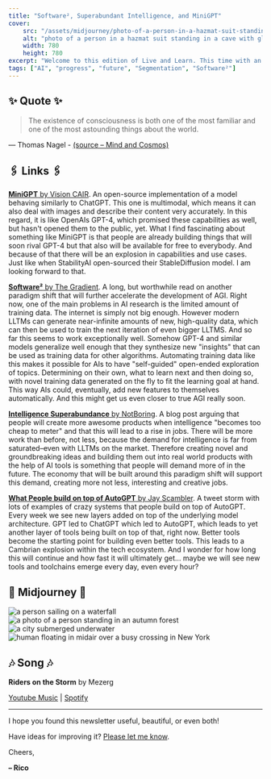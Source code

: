 ```yaml
---
title: "Software², Superabundant Intelligence, and MiniGPT"
cover:
    src: "/assets/midjourney/photo-of-a-person-in-a-hazmat-suit-standing-in-a-cave-with-glowing-mushrooms.webp"
    alt: "photo of a person in a hazmat suit standing in a cave with glowing mushrooms"
    width: 780
    height: 780
excerpt: "Welcome to this edition of Live and Learn. This time with an open source alternative to ChatGPT, an article about a paradigm that might lead closer to the realization of AGI, and a list of crazy things that people build on top of tools like AutoGPT and BabyAGI."
tags: ["AI", "progress", "future", "Segmentation", "Software²"]
---
```


## ✨ Quote ✨

> The existence of consciousness is both one of the most familiar and one of the most astounding things about the world. 

— Thomas Nagel - [(source – Mind and Cosmos)](https://en.wikipedia.org/wiki/Mind_and_Cosmos)


## 🖇️ Links 🖇️

[**MiniGPT** by Vision CAIR](https://github.com/Vision-CAIR/MiniGPT-4). An open-source implementation of a model behaving similarly to ChatGPT. This one is multimodal, which means it can also deal with images and describe their content very accurately. In this regard, it is like OpenAIs GPT-4, which promised these capabilities as well, but hasn't opened them to the public, yet. What I find fascinating about something like MiniGPT is that people are already building things that will soon rival GPT-4 but that also will be available for free to everybody. And because of that there will be an explosion in capabilities and use cases. Just like when StabilityAI open-sourced their StableDiffusion model. I am looking forward to that. 

[**Software²** by The Gradient](https://thegradient.pub/software2-a-new-generation-of-ais-that-become-increasingly-general-by-producing-their-own-training-data/). A long, but worthwhile read on another paradigm shift that will further accelerate the development of AGI. Right now, one of the main problems in AI research is the limited amount of training data. The internet is simply not big enough. However modern LLTMs can generate near-infinite amounts of new, high-quality data, which can then be used to train the next iteration of even bigger LLTMS. And so far this seems to work exceptionally well. Somehow GPT-4 and similar models generalize well enough that they synthesize new "insights" that can be used as training data for other algorithms. Automating training data like this makes it possible for AIs to have "self-guided" open-ended exploration of topics. Determining on their own, what to learn next and then doing so, with novel training data generated on the fly to fit the learning goal at hand. This way AIs could, eventually, add new features to themselves automatically. And this might get us even closer to true AGI really soon.

[**Intelligence Superabundance** by NotBoring](https://www.notboring.co/p/intelligence-superabundance). A blog post arguing that people will create more awesome products when intelligence "becomes too cheap to meter" and that this will lead to a rise in jobs. There will be more work than before, not less, because the demand for intelligence is far from saturated–even with LLTMs on the market. Therefore creating novel and groundbreaking ideas and building them out into real world products with the help of AI tools is something that people will demand more of in the future. The economy that will be built around this paradigm shift will support this demand, creating more not less, interesting and creative jobs.

[**What People build on top of AutoGPT** by Jay Scambler](https://twitter.com/JayScambler/status/1645603816111308800). A tweet storm with lots of examples of crazy systems that people build on top of AutoGPT. Every week we see new layers added on top of the underlying model architecture. GPT led to ChatGPT which led to AutoGPT, which leads to yet another layer of tools being built on top of that, right now. Better tools become the starting point for building even better tools. This leads to a Cambrian explosion within the tech ecosystem. And I wonder for how long this will continue and how fast it will ultimately get… maybe we will see new tools and toolchains emerge every day, even every hour?

## 🌌 Midjourney 🌌


![a person sailing on a waterfall](/assets/midjourney/a-person-sailing-on-a-waterfall.webp)
![a photo of a person standing in an autumn forest](/assets/midjourney/a-photo-of-a-person-standing-in-an-autumn-forest.webp)
![a city submerged underwater](/assets/midjourney/a-city-submerged-underwater.webp)
![human floating in midair over a busy crossing in New York](/assets/midjourney/human-floating-in-midair-over-a-busy-crossing-in-New-York.webp)

## 🎶 Song 🎶

**Riders on the Storm** by Mezerg 

[Youtube Music](https://music.youtube.com/watch?v=qijBzcteR9Y) | [Spotify](https://open.spotify.com/track/3nb7Saln9wtLDcFU9mq37h)

---

I hope you found this newsletter useful, beautiful, or even both!

Have ideas for improving it? [Please let me know](https://airtable.com/shro1VeyG4lkNXkx2).

Cheers,

**– Rico**

